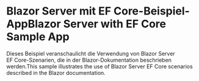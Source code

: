 # <a name="blazor-server-with-ef-core-sample-app"></a><span data-ttu-id="6a50a-101">Blazor Server mit EF Core-Beispiel-App</span><span class="sxs-lookup"><span data-stu-id="6a50a-101">Blazor Server with EF Core Sample App</span></span>

<span data-ttu-id="6a50a-102">Dieses Beispiel veranschaulicht die Verwendung von Blazor Server EF Core-Szenarien, die in der Blazor-Dokumentation beschrieben werden.</span><span class="sxs-lookup"><span data-stu-id="6a50a-102">This sample illustrates the use of Blazor Server EF Core scenarios described in the Blazor documentation.</span></span>
